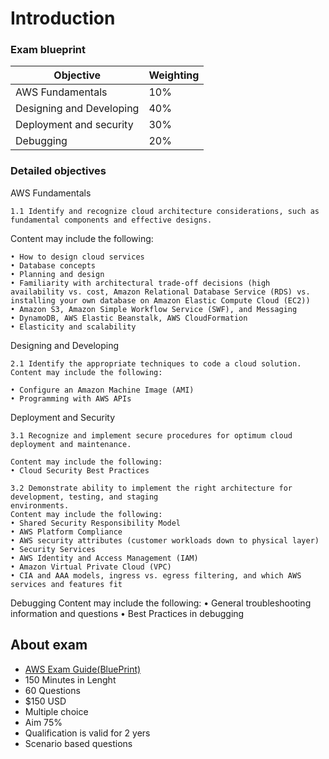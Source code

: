 # Introduction



### Exam blueprint

| Objective                | Weighting |
| ------------------------ | --------- |
| AWS Fundamentals         | 10%       |
| Designing and Developing | 40%       |
| Deployment and security  | 30%       |
| Debugging                | 20%       |


### Detailed objectives

AWS Fundamentals
    
    1.1 Identify and recognize cloud architecture considerations, such as fundamental components and effective designs.
Content may include the following:

    • How to design cloud services
    • Database concepts
    • Planning and design
    • Familiarity with architectural trade-off decisions (high availability vs. cost, Amazon Relational Database Service (RDS) vs. installing your own database on Amazon Elastic Compute Cloud (EC2))
    • Amazon S3, Amazon Simple Workflow Service (SWF), and Messaging
    • DynamoDB, AWS Elastic Beanstalk, AWS CloudFormation
    • Elasticity and scalability

Designing and Developing

    2.1 Identify the appropriate techniques to code a cloud solution.
    Content may include the following:

    • Configure an Amazon Machine Image (AMI)
    • Programming with AWS APIs

Deployment and Security

    3.1 Recognize and implement secure procedures for optimum cloud deployment and maintenance.

    Content may include the following:
    • Cloud Security Best Practices

    3.2 Demonstrate ability to implement the right architecture for development, testing, and staging
    environments.
    Content may include the following:
    • Shared Security Responsibility Model
    • AWS Platform Compliance
    • AWS security attributes (customer workloads down to physical layer)
    • Security Services
    • AWS Identity and Access Management (IAM)
    • Amazon Virtual Private Cloud (VPC)
    • CIA and AAA models, ingress vs. egress filtering, and which AWS services and features fit

Debugging
    Content may include the following:
    • General troubleshooting information and questions
    • Best Practices in debugging

## About exam 
- [AWS Exam Guide(BluePrint)](https://aws.amazon.com/certification/certified-developer-associate/)
- 150 Minutes in Lenght
- 60 Questions
- $150 USD
- Multiple choice
- Aim 75%
- Qualification is valid for 2 yers
- Scenario based questions
